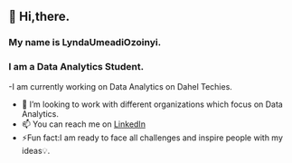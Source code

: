 ## 👋 Hi,there.
### My name is LyndaUmeadiOzoinyi. 
### I am a Data Analytics Student. 
-I am currently working on Data Analytics on Dahel Techies.
- 💞️ I’m looking to work with different organizations which focus on Data Analytics.
- 📫 You can reach me on [LinkedIn](https://www.linkedin.com/in/lynda-umeadi-ozoinyi-82766392?utm_source=share&utm_campaign=share_via&utm_content=profile&utm_medium=android_app)
- ⚡Fun fact:I am ready to face all challenges and inspire people with my ideas💡.

